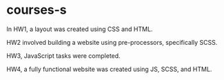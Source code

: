 # courses-s
In HW1, a layout was created using CSS and HTML.

HW2 involved building a website using pre-processors,
specifically SCSS.

HW3, JavaScript tasks were completed. 

HW4, a fully functional website was created using JS, SCSS, and HTML.
